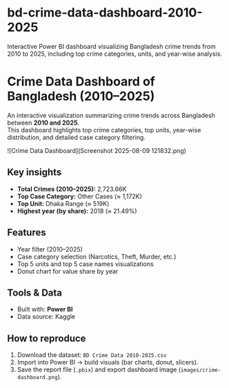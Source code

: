 # bd-crime-data-dashboard-2010-2025
Interactive Power BI dashboard visualizing Bangladesh crime trends from 2010 to 2025, including top crime categories, units, and year-wise analysis.
# Crime Data Dashboard of Bangladesh (2010–2025)

An interactive visualization summarizing crime trends across Bangladesh between **2010 and 2025**.  
This dashboard highlights top crime categories, top units, year-wise distribution, and detailed case category filtering.

![Crime Data Dashboard](Screenshot 2025-08-09 121832.png)

## Key insights
- **Total Crimes (2010–2025):** 2,723.66K  
- **Top Case Category:** Other Cases (≈ 1,172K)  
- **Top Unit:** Dhaka Range (≈ 519K)  
- **Highest year (by share):** 2018 (≈ 21.49%)

## Features
- Year filter (2010–2025)  
- Case category selection (Narcotics, Theft, Murder, etc.)  
- Top 5 units and top 5 case names visualizations  
- Donut chart for value share by year

## Tools & Data
- Built with: **Power BI** 
- Data source: Kaggle

## How to reproduce
1. Download the dataset: `BD Crime Data 2010-2025.csv`  
2. Import into Power BI → build visuals (bar charts, donut, slicers).  
3. Save the report file (`.pbix`) and export dashboard image (`images/crime-dashboard.png`).


